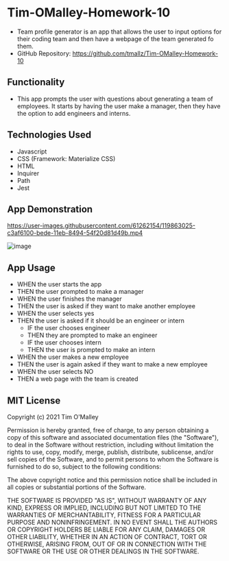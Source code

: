 # Tim-OMalley-Homework-10

- Team profile generator is an app that allows the user to input options for their coding team and then have a webpage of the team generated fo them.
- GitHub Repository: https://github.com/tmallz/Tim-OMalley-Homework-10

## Functionality

- This app prompts the user with questions about generating a team of employees. It starts by having the user make a manager, then they have the option to add engineers and interns.


## Technologies Used
- Javascript
- CSS (Framework: Materialize CSS)
- HTML
- Inquirer
- Path
- Jest

## App Demonstration 


https://user-images.githubusercontent.com/61262154/119863025-c3af6100-bede-11eb-8494-54f20d81d49b.mp4

![image](https://user-images.githubusercontent.com/61262154/119863144-e2adf300-bede-11eb-8013-8887ea84bf16.png)

## App Usage
- WHEN the user starts the app
- THEN the user prompted to make a manager
- WHEN the user finishes the manager
- THEN the user is asked if they want to make another employee
- WHEN the user selects yes
- THEN the user is asked if it should be an engineer or intern
  - IF the user chooses engineer
  - THEN they are prompted to make an engineer
  - IF the user chooses intern
  - THEN the user is prompted to make an intern
- WHEN the user makes a new employee
- THEN the user is again asked if they want to make a new employee
- WHEN the user selects NO
- THEN a web page with the team is created

## MIT License 

Copyright (c) 2021 Tim O'Malley

Permission is hereby granted, free of charge, to any person obtaining a copy of this software and associated documentation files (the "Software"), to deal in the Software without restriction, including without limitation the rights to use, copy, modify, merge, publish, distribute, sublicense, and/or sell copies of the Software, and to permit persons to whom the Software is furnished to do so, subject to the following conditions:

The above copyright notice and this permission notice shall be included in all copies or substantial portions of the Software.

THE SOFTWARE IS PROVIDED "AS IS", WITHOUT WARRANTY OF ANY KIND, EXPRESS OR IMPLIED, INCLUDING BUT NOT LIMITED TO THE WARRANTIES OF MERCHANTABILITY, FITNESS FOR A PARTICULAR PURPOSE AND NONINFRINGEMENT. IN NO EVENT SHALL THE AUTHORS OR COPYRIGHT HOLDERS BE LIABLE FOR ANY CLAIM, DAMAGES OR OTHER LIABILITY, WHETHER IN AN ACTION OF CONTRACT, TORT OR OTHERWISE, ARISING FROM, OUT OF OR IN CONNECTION WITH THE SOFTWARE OR THE USE OR OTHER DEALINGS IN THE SOFTWARE.
